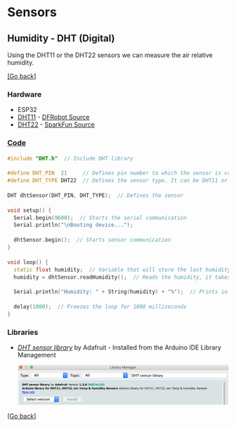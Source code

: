 # Sensors
## Humidity - DHT (Digital)
Using the DHT11 or the DHT22 sensors we can measure the air relative humidity.

[[Go back]](/sensors/humidity)

### Hardware
- ESP32
- [DHT11](../docs/datasheet_dht11.pdf) - [DFRobot Source](https://image.dfrobot.com/image/data/KIT0003/DHT11%20datasheet.pdf)
- [DHT22](../docs/datasheet_dht22.pdf) - [SparkFun Source](https://www.sparkfun.com/datasheets/Sensors/Temperature/DHT22.pdf)

### [Code](DHT.ino)
```cpp
#include "DHT.h"  // Include DHT library

#define DHT_PIN  21     // Defines pin number to which the sensor is connected 
#define DHT_TYPE DHT22  // Defines the sensor type. It can be DHT11 or DHT22

DHT dhtSensor(DHT_PIN, DHT_TYPE);  // Defines the sensor

void setup() {
  Serial.begin(9600);  // Starts the serial communication
  Serial.println("\nBooting device...");

  dhtSensor.begin();  // Starts sensor communication
}

void loop() {
  static float humidity;  // Variable that will store the last humidity value
  humidity = dhtSensor.readHumidity();  // Reads the humidity, it takes about 250 milliseconds

  Serial.println("Humidity: " + String(humidity) + "%");  // Prints in a new line the result

  delay(1000);  // Freezes the loop for 1000 milliseconds
}
```

### Libraries
- [_DHT sensor library_](https://github.com/adafruit/DHT-sensor-library) by Adafruit - Installed from the Arduino IDE Library Management
  
  ![dht_library](../docs/dht_installation.png)

[[Go back]](/sensors/humidity)
